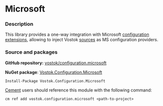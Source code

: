 # Microsoft

### Description

This library provides a one-way integration with Microsoft [configuration extensions](https://docs.microsoft.com/en-us/aspnet/core/fundamentals/configuration), allowing to inject Vostok [sources](../concepts-and-basics/configuration-sources.md) as MS configuration providers.

### Source and packages

**GitHub repository:** [vostok/configuration.microsoft](https://github.com/vostok/configuration.microsoft)

**NuGet package**: [Vostok.Configuration.Microsoft](https://www.nuget.org/packages/Vostok.Configuration.Microsoft)

```text
Install-Package Vostok.Configuration.Microsoft
```

[Cement](https://github.com/skbkontur/cement) users should reference this module with the following command:

```text
cm ref add vostok.configuration.microsoft <path-to-project>
```



